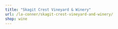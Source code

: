 ```yaml
---
title: "Skagit Crest Vineyard & Winery"
url: /la-conner/skagit-crest-vineyard-and-winery/
shop: wine
---
```

